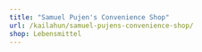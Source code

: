 ```yaml
---
title: "Samuel Pujen's Convenience Shop"
url: /kailahun/samuel-pujens-convenience-shop/
shop: Lebensmittel
---
```

